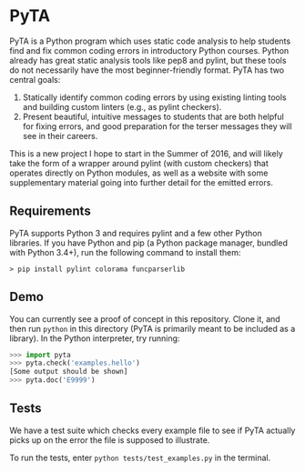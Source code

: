 # PyTA

PyTA is a Python program which uses static code analysis to help students find
and fix common coding errors in introductory Python courses. Python already
has great static analysis tools like pep8 and pylint, but these tools do not
necessarily have the most beginner-friendly format. PyTA has two central goals:

1. Statically identify common coding errors by using existing linting tools and
   building custom linters (e.g., as pylint checkers).
2. Present beautiful, intuitive messages to students that are both helpful for
   fixing errors, and good preparation for the terser messages they will see
   in their careers.

This is a new project I hope to start in the Summer of 2016, and will likely
take the form of a wrapper around pylint (with custom checkers) that operates
directly on Python modules, as well as a website with some supplementary
material going into further detail for the emitted errors.

## Requirements

PyTA supports Python 3 and requires pylint and a few other Python libraries. If you have Python and pip (a
Python package manager, bundled with Python 3.4+), run the following command
to install them:

```
> pip install pylint colorama funcparserlib
```

## Demo

You can currently see a proof of concept in this repository. Clone it,
and then run `python` in this directory (PyTA is primarily meant to be
included as a library). In the Python interpreter, try running:

```python
>>> import pyta
>>> pyta.check('examples.hello')
[Some output should be shown]
>>> pyta.doc('E9999')
```


## Tests

We have a test suite which checks every example file to see if PyTA actually
picks up on the error the file is supposed to illustrate.

To run the tests, enter `python tests/test_examples.py` in the terminal.

